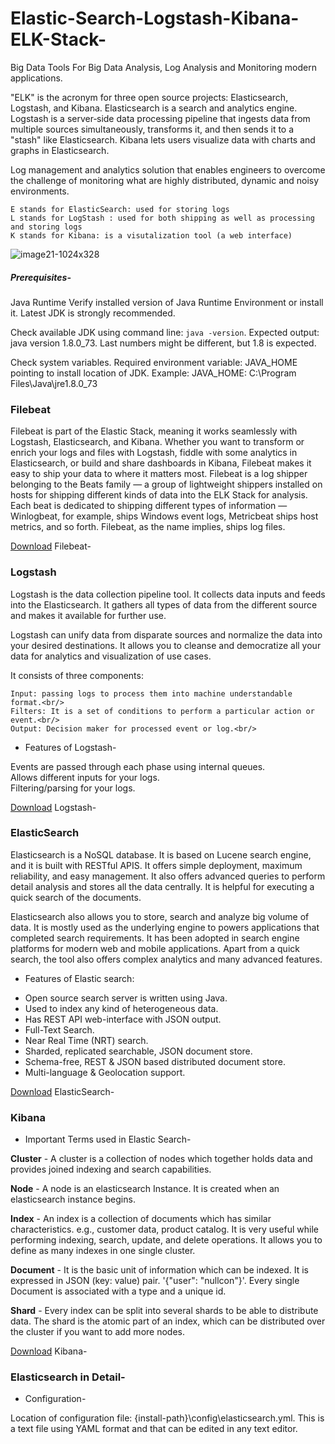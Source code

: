 # Elastic-Search-Logstash-Kibana-ELK-Stack-
Big Data Tools
For Big Data Analysis, Log Analysis and Monitoring modern applications.

"ELK" is the acronym for three open source projects: Elasticsearch, Logstash, and Kibana. Elasticsearch is a search and analytics engine. Logstash is a server‑side data processing pipeline that ingests data from multiple sources simultaneously, transforms it, and then sends it to a "stash" like Elasticsearch. Kibana lets users visualize data with charts and graphs in Elasticsearch. 

Log management and analytics solution that enables engineers to overcome the challenge of monitoring what are highly distributed, dynamic and noisy environments. 

    E stands for ElasticSearch: used for storing logs
    L stands for LogStash : used for both shipping as well as processing and storing logs
    K stands for Kibana: is a visutalization tool (a web interface)

![image21-1024x328](https://user-images.githubusercontent.com/46655831/75623865-9f2de180-5bd4-11ea-9bcd-04b63d2452fd.png)


##### Prerequisites-
Java Runtime
Verify installed version of Java Runtime Environment or install it. Latest JDK is strongly recommended.

Check available JDK using command line: ```java -version```. Expected output: java version 1.8.0_73. Last numbers might be different, but 1.8 is expected.

Check system variables. Required environment variable: JAVA_HOME pointing to install location of JDK. Example:
JAVA_HOME: C:\Program Files\Java\jre1.8.0_73


### Filebeat
Filebeat is part of the Elastic Stack, meaning it works seamlessly with Logstash, Elasticsearch, and Kibana. Whether you want to transform or enrich your logs and files with Logstash, fiddle with some analytics in Elasticsearch, or build and share dashboards in Kibana, Filebeat makes it easy to ship your data to where it matters most.
Filebeat is a log shipper belonging to the Beats family — a group of lightweight shippers installed on hosts for shipping different kinds of data into the ELK Stack for analysis. Each beat is dedicated to shipping different types of information — Winlogbeat, for example, ships Windows event logs, Metricbeat ships host metrics, and so forth. Filebeat, as the name implies, ships log files.

[Download](https://www.elastic.co/downloads/beats/filebeat) Filebeat- 

### Logstash
Logstash is the data collection pipeline tool. It collects data inputs and feeds into the Elasticsearch. It gathers all types of data from the different source and makes it available for further use.

Logstash can unify data from disparate sources and normalize the data into your desired destinations. It allows you to cleanse and democratize all your data for analytics and visualization of use cases.

It consists of three components:
```
Input: passing logs to process them into machine understandable format.<br/>
Filters: It is a set of conditions to perform a particular action or event.<br/>
Output: Decision maker for processed event or log.<br/>
```
* Features of Logstash-

Events are passed through each phase using internal queues.<br/>
Allows different inputs for your logs.<br/>
Filtering/parsing for your logs.<br/>

[Download](https://www.elastic.co/downloads/logstash) Logstash- 

### ElasticSearch 
Elasticsearch is a NoSQL database. It is based on Lucene search engine, and it is built with RESTful APIS. It offers simple deployment, maximum reliability, and easy management. It also offers advanced queries to perform detail analysis and stores all the data centrally. It is helpful for executing a quick search of the documents.

Elasticsearch also allows you to store, search and analyze big volume of data. It is mostly used as the underlying engine to powers applications that completed search requirements. It has been adopted in search engine platforms for modern web and mobile applications. Apart from a quick search, the tool also offers complex analytics and many advanced features.

* Features of Elastic search:

- Open source search server is written using Java.<br/>
- Used to index any kind of heterogeneous data.<br/>
- Has REST API web-interface with JSON output.<br/>
- Full-Text Search.<br/>
- Near Real Time (NRT) search.<br/>
- Sharded, replicated searchable, JSON document store.<br/>
- Schema-free, REST & JSON based distributed document store.<br/>
- Multi-language & Geolocation support.<br/>
    
[Download](https://www.elastic.co/downloads/elasticsearch) ElasticSearch- 

### Kibana
* Important Terms used in Elastic Search-

**Cluster** - A cluster is a collection of nodes which together holds data and provides joined indexing and search capabilities.

**Node** - A node is an elasticsearch Instance. It is created when an elasticsearch instance begins.

**Index** - An index is a collection of documents which has similar characteristics. e.g., customer data, product catalog. It is very useful while performing indexing, search, update, and delete operations. It allows you to define as many indexes in one single cluster.

**Document** - It is the basic unit of information which can be indexed. It is expressed in JSON (key: value) pair. '{"user": "nullcon"}'. Every single Document is associated with a type and a unique id.

**Shard** - Every index can be split into several shards to be able to distribute data. The shard is the atomic part of an index, which can be distributed over the cluster if you want to add more nodes.

[Download](https://www.elastic.co/downloads/kibana) Kibana- 


### Elasticsearch in Detail-

* Configuration-

Location of configuration file: {install-path}\config\elasticsearch.yml. This is a text file using YAML format and that can be edited in any text editor.
